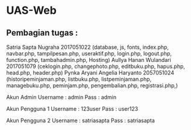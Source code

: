 # UAS-Web
## Pembagian tugas :
Satria Sapta Nugraha 2017051022 (database, js, fonts, index.php, navbar.php, tampilpesan.php, useraktif.php, login.php, logout.php, function.php, tambahadmin.php, Hosting)
Aullya Hanan Wulandari 2017051079 (ceklogin.php, changephoto.php, editbuku.php, hapus.php, head.php, header.php)
Pynka Aryani Angelia Haryanto 2057051024 (historipeminjaman.php, listbuku.php, listpeminjaman.php, managebuku.php, peminjam.php, pengembalian.php, registrasi.php,)

Akun Admin 
Username : admin
Pass : admin

Akun Pengguna 1
Username : 123user
Pass : user123


Akun Pengguna 2
Username : satriasapta
Pass     : satriasapta
